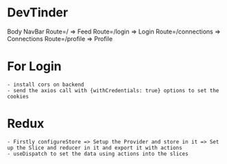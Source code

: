 # DevTinder

Body
    NavBar
    Route=/ => Feed
    Route=/login => Login
    Route=/connections => Connections
    Route=/profile => Profile

# For Login
    - install cors on backend
    - send the axios call with {withCredentials: true} options to set the cookies

# Redux
    - Firstly configureStore => Setup the Provider and store in it => Set up the Slice and reducer in it and export it with actions
    - useDispatch to set the data using actions into the slices